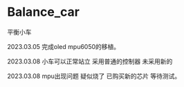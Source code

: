 # Balance_car
平衡小车

2023.03.05 完成oled mpu6050的移植。

2023.03.08 小车可以正常站立 采用普通的控制器 未采用新的

2023.03.08 mpu出现问题 疑似烧了 已购买新的芯片 等待测试。
